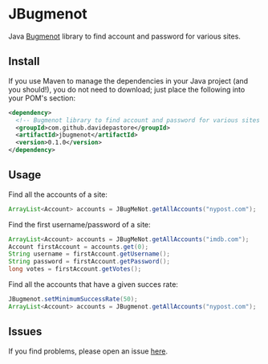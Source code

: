 JBugmenot
=========

Java [Bugmenot](http://www.bugmenot.com/) library to find account and password for various sites.


Install
-------

If you use Maven to manage the dependencies in your Java project (and you should!), you do not need to download; just place the following into your POM's <dependencies> section:
```xml
<dependency>
  <!-- Bugmenot library to find account and password for various sites -->
  <groupId>com.github.davidepastore</groupId>
  <artifactId>jbugmenot</artifactId>
  <version>0.1.0</version>
</dependency>
```

Usage
-----

Find all the accounts of a site:

```java
ArrayList<Account> accounts = JBugMeNot.getAllAccounts("nypost.com");
```

Find the first username/password of a site:

```java
ArrayList<Account> accounts = JBugMeNot.getAllAccounts("imdb.com");
Account firstAccount = accounts.get(0);
String username = firstAccount.getUsername();
String password = firstAccount.getPassword();
long votes = firstAccount.getVotes();
```

Find all the accounts that have a given succes rate:

```java
JBugmenot.setMinimumSuccessRate(50);
ArrayList<Account> accounts = JBugmenot.getAllAccounts("nypost.com");
```

Issues
------

If you find problems, please open an issue [here](https://github.com/DavidePastore/JBugmenot/issues).
